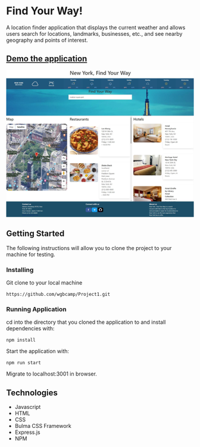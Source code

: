 # Find Your Way!

A location finder application that displays the current weather and allows users search for locations, landmarks, businesses, etc., and see nearby geography and points of interest.

## [Demo the application](https://new-hill.herokuapp.com/)
![Project image](/assets/images/FindYourWay.jpg)

## Getting Started

The following instructions will allow you to clone the project to your machine for testing.

### Installing

Git clone to your local machine

```
https://github.com/wgbcamp/Project1.git
```

### Running Application

cd into the directory that you cloned the application to and install dependencies with:

```
npm install
```

Start the application with:

```
npm run start
```

Migrate to localhost:3001 in browser.

## Technologies

* Javascript
* HTML
* CSS
* Bulma CSS Framework
* Express.js
* NPM
